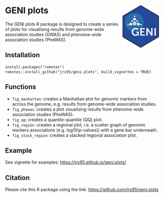 # GENI plots <img src='man/figures/logo.png' align="right" height="139"/>

The GENI plots R package is designed to create a series of plots for visualising results from genome-wide association studies (GWAS) and phenome-wide association studies (PheWAS).  

## Installation
```
install.packages("remotes")
remotes::install_github("jrs95/geni.plots", build_vignettes = TRUE)
```

## Functions
* `fig_manhattan`: creates a Manhattan plot for genomic markers from across the genome, e.g. results from genome-wide association studies.  
* `fig_phewas`: creates a plot visualising results from phenome-wide association studies (PheWAS).  
* `fig_qq`: creates a quantile-quantile (QQ) plot.  
* `fig_region`: creates a regional plot, i.e. a scatter graph of genomic markers associations (e.g. log10(p-values)) with a gene bar underneath.  
* `fig_stack_region`: creates a stacked regional association plot.  

## Example
See vignette for examples: https://jrs95.github.io/geni.plots/  

## Citation
Please cite this R package using the link: https://github.com/jrs95/geni.plots  

